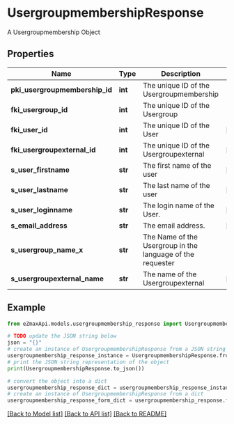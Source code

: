 # UsergroupmembershipResponse

A Usergroupmembership Object

## Properties

Name | Type | Description | Notes
------------ | ------------- | ------------- | -------------
**pki_usergroupmembership_id** | **int** | The unique ID of the Usergroupmembership | 
**fki_usergroup_id** | **int** | The unique ID of the Usergroup | 
**fki_user_id** | **int** | The unique ID of the User | [optional] 
**fki_usergroupexternal_id** | **int** | The unique ID of the Usergroupexternal | [optional] 
**s_user_firstname** | **str** | The first name of the user | [optional] 
**s_user_lastname** | **str** | The last name of the user | [optional] 
**s_user_loginname** | **str** | The login name of the User. | [optional] 
**s_email_address** | **str** | The email address. | [optional] 
**s_usergroup_name_x** | **str** | The Name of the Usergroup in the language of the requester | 
**s_usergroupexternal_name** | **str** | The name of the Usergroupexternal | [optional] 

## Example

```python
from eZmaxApi.models.usergroupmembership_response import UsergroupmembershipResponse

# TODO update the JSON string below
json = "{}"
# create an instance of UsergroupmembershipResponse from a JSON string
usergroupmembership_response_instance = UsergroupmembershipResponse.from_json(json)
# print the JSON string representation of the object
print(UsergroupmembershipResponse.to_json())

# convert the object into a dict
usergroupmembership_response_dict = usergroupmembership_response_instance.to_dict()
# create an instance of UsergroupmembershipResponse from a dict
usergroupmembership_response_form_dict = usergroupmembership_response.from_dict(usergroupmembership_response_dict)
```
[[Back to Model list]](../README.md#documentation-for-models) [[Back to API list]](../README.md#documentation-for-api-endpoints) [[Back to README]](../README.md)


